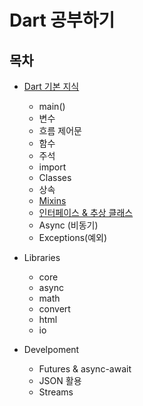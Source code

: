 # Dart 공부하기

## 목차

* [Dart 기본 지식](https://github.com/notmyfault02/Study-Dart/tree/master/Dart%20%EA%B8%B0%EB%B3%B8%20%EC%A7%80%EC%8B%9D)

  * main()
  * 변수
  * 흐름 제어문
  * 함수
  * 주석
  * import
  * Classes
  * 상속
  * [Mixins](https://github.com/notmyfault02/Study-Dart/blob/master/Dart%20%EA%B8%B0%EB%B3%B8%20%EC%A7%80%EC%8B%9D/Mixins.md)
  * [인터페이스 & 추상 클래스](https://github.com/notmyfault02/Dart-Study/blob/master/Dart%20%EA%B8%B0%EB%B3%B8%20%EC%A7%80%EC%8B%9D/%EC%9D%B8%ED%84%B0%ED%8E%98%EC%9D%B4%EC%8A%A4%20%26%20%EC%B6%94%EC%83%81%20%ED%81%B4%EB%9E%98%EC%8A%A4.md)
  * Async (비동기)
  * Exceptions(예외)

  

* Libraries

  * core
  * async
  * math
  * convert
  * html
  * io

  

* Develpoment

  * Futures & async-await
  * JSON 활용
  * Streams